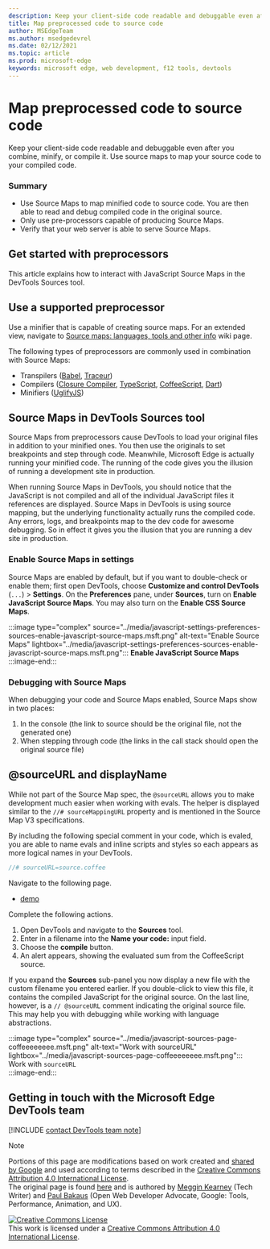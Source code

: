 ```yaml
---
description: Keep your client-side code readable and debuggable even after you combine, minify, or compile it.
title: Map preprocessed code to source code
author: MSEdgeTeam
ms.author: msedgedevrel
ms.date: 02/12/2021
ms.topic: article
ms.prod: microsoft-edge
keywords: microsoft edge, web development, f12 tools, devtools
---
```

<!-- Copyright Meggin Kearney and Paul Bakaus

   Licensed under the Apache License, Version 2.0 (the "License");
   you may not use this file except in compliance with the License.
   You may obtain a copy of the License at

       https://www.apache.org/licenses/LICENSE-2.0

   Unless required by applicable law or agreed to in writing, software
   distributed under the License is distributed on an "AS IS" BASIS,
   WITHOUT WARRANTIES OR CONDITIONS OF ANY KIND, either express or implied.
   See the License for the specific language governing permissions and
   limitations under the License.  -->  

# Map preprocessed code to source code  

Keep your client-side code readable and debuggable even after you combine, minify, or compile it.  Use source maps to map your source code to your compiled code.  

### Summary  

*   Use Source Maps to map minified code to source code.  You are then able to read and debug compiled code in the original source.  
*   Only use pre-processors capable of producing Source Maps.  
*   Verify that your web server is able to serve Source Maps.  
    
<!--todo: add link to preprocessors capable of producing Source Maps when section is available -->  
<!--[]: /web/tools/setup/setup-preprocessors?#supported_preprocessors ""  -->  

## Get started with preprocessors  

This article explains how to interact with JavaScript Source Maps in the DevTools Sources tool.  <!--For a first overview of what preprocessors are, how each may help, and how Source Maps work; navigate to Set Up CSS & JS Preprocessors.  -->  

<!--todo: add link to Set Up CSS & JS Preprocessors when section is available -->  
<!--[]: /web/tools/setup/setup-preprocessors#debugging-and-editing-preprocessed-content ""  -->  

## Use a supported preprocessor  

Use a minifier that is capable of creating source maps.  <!--For the most popular options, navigate to preprocessor support section.  -->  For an extended view, navigate to [Source maps: languages, tools and other info][GitHubWikiSourceMapsLanguagesTools] wiki page.  

<!--todo: add link to display the preprocessor support section when section is available -->  
<!--[]: /web/tools/setup/setup-preprocessors?#supported_preprocessors ""  -->  

The following types of preprocessors are commonly used in combination with Source Maps:  

*   Transpilers \([Babel][BabelJS], [Traceur][GitHubWikiGoogleTraceurCompiler]\)  
*   Compilers \([Closure Compiler][GitHubGoogleClosureCompiler], [TypeScript][TypeScriptMain], [CoffeeScript][CoffeeScriptMain], [Dart][DartMain]\)  
*   Minifiers \([UglifyJS][GitHubMishooUglifyJS]\)  
    
## Source Maps in DevTools Sources tool  

Source Maps from preprocessors cause DevTools to load your original files in addition to your minified ones.  You then use the originals to set breakpoints and step through code.  Meanwhile, Microsoft Edge is actually running your minified code.  The running of the code gives you the illusion of running a development site in production.  

When running Source Maps in DevTools, you should notice that the JavaScript is not compiled and all of the individual JavaScript files it references are displayed.  Source Maps in DevTools is using source mapping, but the underlying functionality actually runs the compiled code.  Any errors, logs, and breakpoints map to the dev code for awesome debugging.  So in effect it gives you the illusion that you are running a dev site in production.  

### Enable Source Maps in settings  

Source Maps are enabled by default<!-- \(as of Microsoft Edge 39\)-->, but if you want to double-check or enable them; first open DevTools, choose **Customize and control DevTools** \(`...`\) > **Settings**.  On the **Preferences** pane, under **Sources**, turn on **Enable JavaScript Source Maps**.  You may also turn on the **Enable CSS Source Maps**.  

:::image type="complex" source="../media/javascript-settings-preferences-sources-enable-javascript-source-maps.msft.png" alt-text="Enable Source Maps" lightbox="../media/javascript-settings-preferences-sources-enable-javascript-source-maps.msft.png":::
   **Enable JavaScript Source Maps**  
:::image-end:::  

### Debugging with Source Maps  

When debugging your code and Source Maps enabled, Source Maps show in two places:  

1.  In the console \(the link to source should be the original file, not the generated one\)  
1.  When stepping through code \(the links in the call stack should open the original source file\)  
    
<!--todo: add link to debugging your code when section is available -->  
<!--[DebugBreakpointsStepCode]: ../debug/breakpoints/step-code.md ""  -->  

## @sourceURL and displayName  

While not part of the Source Map spec, the `@sourceURL` allows you to make development much easier when working with evals.  The helper is displayed similar to the `//# sourceMappingURL` property and is mentioned in the Source Map V3 specifications.  

By including the following special comment in your code, which is evaled, you are able to name evals and inline scripts and styles so each appears as more logical names in your DevTools.  

```javascript
//# sourceURL=source.coffee
```  

Navigate to the following page.  

*   [demo][CssNinjaDemoSourceMapping]

Complete the following actions.  

1.  Open DevTools and navigate to the **Sources** tool.  
1.  Enter in a filename into the **Name your code:** input field.  
1.  Choose the **compile** button.  
1.  An alert appears, showing the evaluated sum from the CoffeeScript source.  
    
If you expand the **Sources** sub-panel you now display a new file with the custom filename you entered earlier.  If you double-click to view this file, it contains the compiled JavaScript for the original source.  On the last line, however, is a `// @sourceURL` comment indicating the original source file.  This may help you with debugging while working with language abstractions.  

:::image type="complex" source="../media/javascript-sources-page-coffeeeeeeee.msft.png" alt-text="Work with sourceURL" lightbox="../media/javascript-sources-page-coffeeeeeeee.msft.png":::
   Work with `sourceURL`  
:::image-end:::  

## Getting in touch with the Microsoft Edge DevTools team

[!INCLUDE [contact DevTools team note](../includes/contact-devtools-team-note.md)]  

<!-- links -->  

[BabelJS]: https://babeljs.io "Babel is a JavaScript compiler"  

[CoffeeScriptMain]: https://coffeescript.org "CoffeeScript"  

[CssNinjaDemoSourceMapping]: https://www.thecssninja.com/demo/source_mapping/compile.html "A simple example of //# sourceURL eval naming"  

[DartMain]: https://www.dartlang.org "Dart programming language"  

[GitHubGoogleClosureCompiler]: https://github.com/google/closure-compiler "google/closure-compiler | GitHub"  

[GitHubMishooUglifyJS]: https://github.com/mishoo/UglifyJS "mishoo/UglifyJS | GitHub"  

[GitHubWikiSourceMapsLanguagesTools]: https://github.com/ryanseddon/source-map/wiki/Source-maps:-languages,-tools-and-other-info "Source maps: languages, tools and other info | GitHub wiki"  

[GitHubWikiGoogleTraceurCompiler]: https://github.com/google/traceur-compiler/wiki/Getting-Started "Getting Started - google/traceur-compiler | GitHub wiki"  

[TypeScriptMain]: https://www.typescriptlang.org "TypeScript"  

> [!NOTE]
> Portions of this page are modifications based on work created and [shared by Google][GoogleSitePolicies] and used according to terms described in the [Creative Commons Attribution 4.0 International License][CCA4IL].  
> The original page is found [here](https://developers.google.com/web/tools/chrome-devtools/javascript/source-maps) and is authored by [Meggin Kearney][MegginKearney] \(Tech Writer\) and [Paul Bakaus][PaulBakaus] \(Open Web Developer Advocate, Google: Tools, Performance, Animation, and UX\).  

[![Creative Commons License][CCby4Image]][CCA4IL]  
This work is licensed under a [Creative Commons Attribution 4.0 International License][CCA4IL].  

[CCA4IL]: https://creativecommons.org/licenses/by/4.0  
[CCby4Image]: https://i.creativecommons.org/l/by/4.0/88x31.png  
[GoogleSitePolicies]: https://developers.google.com/terms/site-policies  
[KayceBasques]: https://developers.google.com/web/resources/contributors/kaycebasques  
[MegginKearney]: https://developers.google.com/web/resources/contributors/megginkearney  
[PaulBakaus]: https://developers.google.com/web/resources/contributors/pbakaus  

